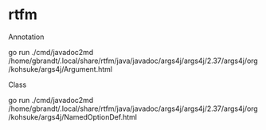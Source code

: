 # rtfm

Annotation

go run ./cmd/javadoc2md /home/gbrandt/.local/share/rtfm/java/javadoc/args4j/args4j/2.37/args4j/org/kohsuke/args4j/Argument.html

Class

go run ./cmd/javadoc2md /home/gbrandt/.local/share/rtfm/java/javadoc/args4j/args4j/2.37/args4j/org/kohsuke/args4j/NamedOptionDef.html

